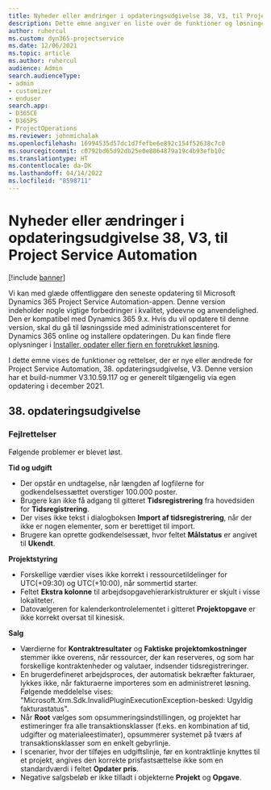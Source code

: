 ```yaml
---
title: Nyheder eller ændringer i opdateringsudgivelse 38, V3, til Project Service Automation
description: Dette emne angiver en liste over de funktioner og løsninger, der er tilgængelige i Microsoft Dynamics 365 Project Service Automation opdateringsversion 38, V3.
author: ruhercul
ms.custom: dyn365-projectservice
ms.date: 12/06/2021
ms.topic: article
ms.author: ruhercul
audience: Admin
search.audienceType:
- admin
- customizer
- enduser
search.app:
- D365CE
- D365PS
- ProjectOperations
ms.reviewer: johnmichalak
ms.openlocfilehash: 16994535d57dc1d7fefbe6e892c154f52638c7c0
ms.sourcegitcommit: c0792bd65d92db25e0e8864879a19c4b93efb10c
ms.translationtype: HT
ms.contentlocale: da-DK
ms.lasthandoff: 04/14/2022
ms.locfileid: "8598711"
---
```

# <a name="whats-new-or-changed-in-project-service-automation-update-release-38-v3"></a>Nyheder eller ændringer i opdateringsudgivelse 38, V3, til Project Service Automation

[!include [banner](../includes/psa-now-project-operations.md)]

Vi kan med glæde offentliggøre den seneste opdatering til Microsoft Dynamics 365 Project Service Automation-appen. Denne version indeholder nogle vigtige forbedringer i kvalitet, ydeevne og anvendelighed. Den er kompatibel med Dynamics 365 9.x. Hvis du vil opdatere til denne version, skal du gå til løsningsside med administrationscenteret for Dynamics 365 online og installere opdateringen. Du kan finde flere oplysninger i [Installer, opdater eller fjern en foretrukket løsning](/power-platform/admin/install-remove-preferred-solution).

I dette emne vises de funktioner og rettelser, der er nye eller ændrede for Project Service Automation, 38. opdateringsudgivelse, V3. Denne version har et build-nummer V3.10.59.117 og er generelt tilgængelig via egen opdatering i december 2021.

## <a name="update-release-38"></a>38. opdateringsudgivelse

### <a name="bug-fixes"></a>Fejlrettelser

Følgende problemer er blevet løst.

**Tid og udgift**

- Der opstår en undtagelse, når længden af logfilerne for godkendelsessættet overstiger 100.000 poster.
- Brugere kan ikke få adgang til gitteret **Tidsregistrering** fra hovedsiden for **Tidsregistrering**.
- Der vises ikke tekst i dialogboksen **Import af tidsregistrering**, når der ikke er nogen elementer, som er berettiget til import.
- Brugere kan oprette godkendelsessæt, hvor feltet **Målstatus** er angivet til **Ukendt**.

**Projektstyring**

- Forskellige værdier vises ikke korrekt i ressourcetildelinger for UTC(+09:30) og UTC(+10:00), når sommertid starter.
- Feltet **Ekstra kolonne** til arbejdsopgavehierarkistrukturer er skjult i visse lokaliteter.
- Datovælgeren for kalenderkontrolelementet i gitteret **Projektopgave** er ikke korrekt oversat til kinesisk.

**Salg**

- Værdierne for **Kontraktresultater** og **Faktiske projektomkostninger** stemmer ikke overens, når ressourcer, der kan reserveres, og som har forskellige kontraktenheder og valutaer, indsender tidsregistreringer.
- En brugerdefineret arbejdsproces, der automatisk bekræfter fakturaer, lykkes ikke, når fakturaerne importeres som en administreret løsning. Følgende meddelelse vises: "Microsoft.Xrm.Sdk.InvalidPluginExecutionException-besked: Ugyldig fakturastatus".
- Når **Root** vælges som opsummeringsindstillingen, og projektet har estimeringer fra alle transaktionsklasser (f.eks. en kombination af tid, udgifter og materialeestimater), opsummerer systemet på tværs af transaktionsklasser som en enkelt gebyrlinje.
- I scenarier, hvor der tilføjes en udgiftslinje, før en kontraktlinje knyttes til et projekt, angives den korrekte prisfastsættelse ikke som en standardværdi i feltet **Opdater pris**.
- Negative salgsbeløb er ikke tilladt i objekterne **Projekt** og **Opgave**.
